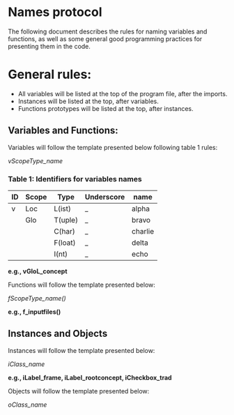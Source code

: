 # Names protocol
The following document describes the rules for naming variables and functions, as well as some general good programming practices for presenting them in the code.

# General rules:
-	All variables will be listed at the top of the program file, after the imports.
-	Instances will be listed at the top, after variables.
-	Functions prototypes will be listed at the top, after instances.
## Variables and Functions:
Variables will follow the template presented below following table 1 rules:

*vScopeType_name*
 
 ### Table 1: Identifiers for variables names
| ID	| Scope |	Type |	Underscore |	name |
|-----|-------|------|-------------|-------|
|  v | Loc |	L(ist) |	_	| alpha |
|   |	Glo	| T(uple) |	_	| bravo |
|   |		| C(har) |	_	| charlie |
|   |		| F(loat) |	_ |	delta |
|   |		| I(nt) |	_ |	echo |

**e.g., vGloL_concept**

Functions will follow the template presented below:

*fScopeType_name()*

**e.g., f_inputfiles()**

## Instances and Objects
Instances will follow the template presented below:

*iClass_name*

**e.g., iLabel_frame, iLabel_rootconcept, iCheckbox_trad**

Objects will follow the template presented below:

*oClass_name*
